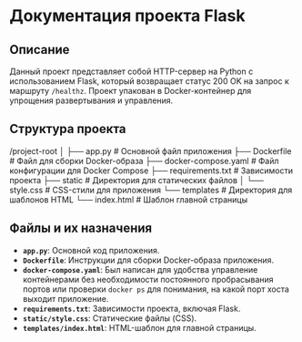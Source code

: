 # Документация проекта Flask

## Описание

Данный проект представляет собой HTTP-сервер на Python с использованием Flask, который возвращает статус 200 OK на запрос к маршруту `/healthz`. Проект упакован в Docker-контейнер для упрощения развертывания и управления.

## Структура проекта
/project-root 
│ 
├── app.py # Основной файл приложения
├── Dockerfile # Файл для сборки Docker-образа 
├── docker-compose.yaml # Файл конфигурации для Docker Compose 
├── requirements.txt # Зависимости проекта 
├── static # Директория для статических файлов 
│ └── style.css # CSS-стили для приложения 
└── templates # Директория для шаблонов HTML 
  └── index.html # Шаблон главной страницы

  ## Файлы и их назначения

- **`app.py`**: Основной код приложения.
- **`Dockerfile`**: Инструкции для сборки Docker-образа приложения.
- **`docker-compose.yaml`**: Был написан для удобства управление контейнерами без необходимости постоянного пробрасывания портов или проверки `docker ps` для понимания, на какой порт хоста выходит приложение.
- **`requirements.txt`**: Зависимости проекта, включая Flask.
- **`static/style.css`**: Статические файлы (CSS).
- **`templates/index.html`**: HTML-шаблон для главной страницы.
